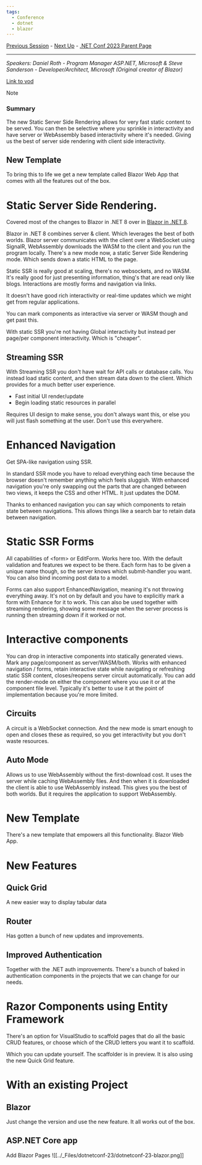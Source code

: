 ```yaml
---
tags:
  - Conference
  - dotnet
  - blazor
---
```

[Previous Session](Welcome%20to%20.NET%208.md) - [Next Up](Building%20Cloud%20Native%20apps%20with%20.NET%208.md) - [.NET Conf 2023 Parent Page](../README.md)

---
_Speakers:
Daniel Roth - Program Manager ASP.NET, Microsoft 
& Steve Sanderson - Developer/Architect, Microsoft (Original creator of Blazor)_

[Link to vod](https://www.youtube.com/watch?v=YwZdtLEtROA)

>[!note]
> ### Summary
>The new Static Server Side Rendering allows for very fast static content to be served. You can then be selective where you sprinkle in interactivity and have server or WebAssembly based interactivity where it's needed. Giving us the best of server side rendering with client side interactivity. 
>## New Template
>To bring this to life we get a new template called Blazor Web App that comes with all the features out of the box.

# Static Server Side Rendering.
Covered most of the changes to Blazor in .NET 8 over in [Blazor in .NET 8](../../../2.%20Frontend/Blazor/Blazor%20in%20.NET%208.md).  

Blazor in .NET 8 combines server & client. Which leverages the best of both worlds. Blazor server communicates with the client over a WebSocket using SignalR, WebAssembly downloads the WASM to the client and you run the program locally. There's a new mode now, a static Server Side Rendering mode. Which sends down a static HTML to the page.

Static SSR is really good at scaling, there's no websockets, and no WASM.
It's really good for just presenting information, thing's that are read only like blogs. 
Interactions are mostly forms and navigation via links.

It doesn't have good rich interactivity or real-time updates which we might get from regular applications.

You can mark components as interactive via server or WASM though and get past this.

With static SSR you're not having Global interactivity but instead per page/per component interactivity. Which is "cheaper". 
## Streaming SSR
With Streaming SSR you don't have wait for API calls or database calls. You instead load static content, and then stream data down to the client. Which provides for a much better user experience.

+ Fast initial UI render/update
+ Begin loading static resources in parallel

Requires UI design to make sense, you don't always want this, or else you will just flash something at the user. Don't use this everywhere.
# Enhanced Navigation
Get SPA-like navigation using SSR.

In standard SSR mode you have to reload everything each time because the browser doesn't remember anything which feels sluggish. With enhanced navigation you're only swapping out the parts that are changed between two views, it keeps the CSS and other HTML. It just updates the DOM.

Thanks to enhanced navigation you can say which components to retain state between navigations. This allows things like a search bar to retain data between navigation. 
# Static SSR Forms
All capabilities of \<form> or EditForm. Works here too. With the default validation and features we expect to be there. Each form has to be given a unique name though, so the server knows which submit-handler you want. You can also bind incoming post data to a model.

Forms can also support EnhancedNavigation, meaning it's not throwing everything away. It's not on by default and you have to explicitly mark a form with Enhance for it to work. This can also be used together with streaming rendering, showing some message when the server process is running then streaming down if it worked or not.
# Interactive components
You can drop in interactive components into statically generated views.
Mark any page/component as server/WASM/both.
Works with enhanced navigation / forms, retain interactive state while navigating or refreshing static SSR content, closes/reopens server circuit automatically.  You can add the render-mode on either the component where you use it or at the component file level. Typically it's better to use it at the point of implementation because you're more limited.
## Circuits
A circuit is a WebSocket connection. And the new mode is smart enough to open and closes these as required, so you get interactivity but you don't waste resources.
## Auto Mode
Allows us to use WebAssembly without the first-download cost. It uses the server while caching WebAssembly files. And then when it is downloaded the client is able to use WebAssembly instead.
This gives you the best of both worlds. But it requires the application to support WebAssembly.
# New Template
There's a new template that empowers all this functionality. Blazor Web App.
# New Features
## Quick Grid
A new easier way to display tabular data
## Router
Has gotten a bunch of new updates and improvements.
## Improved Authentication
Together with the .NET auth improvements. There's a bunch of baked in authentication components in the projects that we can change for our needs. 
# Razor Components using Entity Framework
There's an option for VisualStudio to scaffold pages that do all the basic CRUD features, or choose which of the CRUD letters you want it to scaffold. 

Which you can update yourself. The scaffolder is in preview. It is also using the new Quick Grid feature. 
# With an existing Project
## Blazor
Just change the version and use the new feature. It all works out of the box. 
## ASP.NET  Core app
Add Blazor Pages
![[../_Files/dotnetconf-23/dotnetconf-23-blazor.png]]
